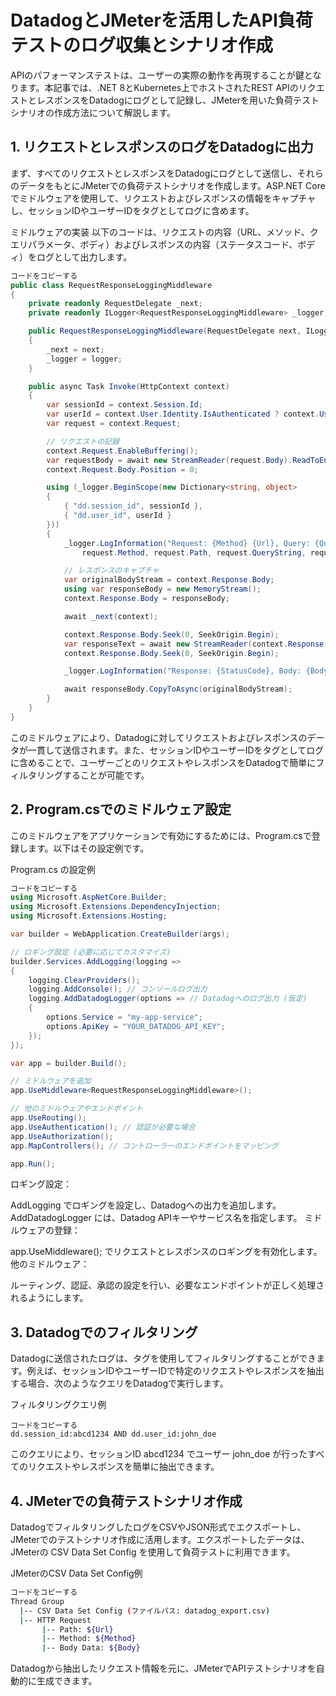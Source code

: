# DatadogとJMeterを活用したAPI負荷テストのログ収集とシナリオ作成

APIのパフォーマンステストは、ユーザーの実際の動作を再現することが鍵となります。本記事では、.NET 8とKubernetes上でホストされたREST APIのリクエストとレスポンスをDatadogにログとして記録し、JMeterを用いた負荷テストシナリオの作成方法について解説します。

## 1. リクエストとレスポンスのログをDatadogに出力
まず、すべてのリクエストとレスポンスをDatadogにログとして送信し、それらのデータをもとにJMeterでの負荷テストシナリオを作成します。ASP.NET Coreでミドルウェアを使用して、リクエストおよびレスポンスの情報をキャプチャし、セッションIDやユーザーIDをタグとしてログに含めます。

ミドルウェアの実装
以下のコードは、リクエストの内容（URL、メソッド、クエリパラメータ、ボディ）およびレスポンスの内容（ステータスコード、ボディ）をログとして出力します。

```csharp
コードをコピーする
public class RequestResponseLoggingMiddleware
{
    private readonly RequestDelegate _next;
    private readonly ILogger<RequestResponseLoggingMiddleware> _logger;

    public RequestResponseLoggingMiddleware(RequestDelegate next, ILogger<RequestResponseLoggingMiddleware> logger)
    {
        _next = next;
        _logger = logger;
    }

    public async Task Invoke(HttpContext context)
    {
        var sessionId = context.Session.Id;
        var userId = context.User.Identity.IsAuthenticated ? context.User.Identity.Name : "Anonymous";
        var request = context.Request;

        // リクエストの記録
        context.Request.EnableBuffering();
        var requestBody = await new StreamReader(request.Body).ReadToEndAsync();
        context.Request.Body.Position = 0;

        using (_logger.BeginScope(new Dictionary<string, object>
        {
            { "dd.session_id", sessionId },
            { "dd.user_id", userId }
        }))
        {
            _logger.LogInformation("Request: {Method} {Url}, Query: {Query}, Body: {Body}",
                request.Method, request.Path, request.QueryString, requestBody);

            // レスポンスのキャプチャ
            var originalBodyStream = context.Response.Body;
            using var responseBody = new MemoryStream();
            context.Response.Body = responseBody;

            await _next(context);

            context.Response.Body.Seek(0, SeekOrigin.Begin);
            var responseText = await new StreamReader(context.Response.Body).ReadToEndAsync();
            context.Response.Body.Seek(0, SeekOrigin.Begin);

            _logger.LogInformation("Response: {StatusCode}, Body: {Body}", context.Response.StatusCode, responseText);

            await responseBody.CopyToAsync(originalBodyStream);
        }
    }
}
```
このミドルウェアにより、Datadogに対してリクエストおよびレスポンスのデータが一貫して送信されます。また、セッションIDやユーザーIDをタグとしてログに含めることで、ユーザーごとのリクエストやレスポンスをDatadogで簡単にフィルタリングすることが可能です。

## 2. Program.csでのミドルウェア設定
このミドルウェアをアプリケーションで有効にするためには、Program.csで登録します。以下はその設定例です。

Program.cs の設定例
```csharp
コードをコピーする
using Microsoft.AspNetCore.Builder;
using Microsoft.Extensions.DependencyInjection;
using Microsoft.Extensions.Hosting;

var builder = WebApplication.CreateBuilder(args);

// ロギング設定 (必要に応じてカスタマイズ)
builder.Services.AddLogging(logging =>
{
    logging.ClearProviders();
    logging.AddConsole(); // コンソールログ出力
    logging.AddDatadogLogger(options => // Datadogへのログ出力 (仮定)
    {
        options.Service = "my-app-service";
        options.ApiKey = "YOUR_DATADOG_API_KEY";
    });
});

var app = builder.Build();

// ミドルウェアを追加
app.UseMiddleware<RequestResponseLoggingMiddleware>();

// 他のミドルウェアやエンドポイント
app.UseRouting();
app.UseAuthentication(); // 認証が必要な場合
app.UseAuthorization();
app.MapControllers(); // コントローラーのエンドポイントをマッピング

app.Run();
```
ロギング設定：

AddLogging でロギングを設定し、Datadogへの出力を追加します。
AddDatadogLogger には、Datadog APIキーやサービス名を指定します。
ミドルウェアの登録：

app.UseMiddleware<RequestResponseLoggingMiddleware>(); でリクエストとレスポンスのロギングを有効化します。
他のミドルウェア：

ルーティング、認証、承認の設定を行い、必要なエンドポイントが正しく処理されるようにします。
## 3. Datadogでのフィルタリング
Datadogに送信されたログは、タグを使用してフィルタリングすることができます。例えば、セッションIDやユーザーIDで特定のリクエストやレスポンスを抽出する場合、次のようなクエリをDatadogで実行します。

フィルタリングクエリ例
```datadog
コードをコピーする
dd.session_id:abcd1234 AND dd.user_id:john_doe
```
このクエリにより、セッションID abcd1234 でユーザー john_doe が行ったすべてのリクエストやレスポンスを簡単に抽出できます。

## 4. JMeterでの負荷テストシナリオ作成
DatadogでフィルタリングしたログをCSVやJSON形式でエクスポートし、JMeterでのテストシナリオ作成に活用します。エクスポートしたデータは、JMeterの CSV Data Set Config を使用して負荷テストに利用できます。

JMeterのCSV Data Set Config例
```bash
コードをコピーする
Thread Group
  |-- CSV Data Set Config (ファイルパス: datadog_export.csv)
  |-- HTTP Request
       |-- Path: ${Url}
       |-- Method: ${Method}
       |-- Body Data: ${Body}
```
Datadogから抽出したリクエスト情報を元に、JMeterでAPIテストシナリオを自動的に生成できます。